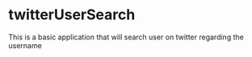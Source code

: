 # twitterUserSearch
This is a basic application that will search user on twitter regarding the username
